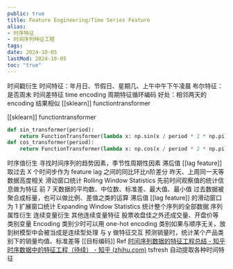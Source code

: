 ```yaml
---
public: true
title: Feature Engineering/Time Series Feature
alias:
- 时序特征
- 时间序列特征工程
tags:
date: 2024-10-05
lastMod: 2024-10-05
toc: "true"
---
```


时间戳衍生
时间特征：年月日、节假日、星期几、上午中午下午凌晨
布尔特征：是否周末
时间差特征
time encoding
周期特征循环编码
好处：相邻两天的 encoding 结果相似
[[sklearn]] functiontransformer

[[sklearn]] functiontransformer
```python
def sin_transformer(period):
    return FunctionTransformer(lambda x: np.sin(x / period * 2 * np.pi))
def cos_transformer(period):
    return FunctionTransformer(lambda x: np.cos(x / period * 2 * np.pi))
```
时序值衍生
寻找时间序列的趋势因素，季节性周期性因素
滞后值 [[lag feature]]
取过去 X 个时间步作为 feature
lag 之间的同比环比n阶差分
昨天、上周同一天等数据高度相关
滑动窗口统计 Rolling Window Statistics
先前时间观察值的统计信息做为特征
前 7 天数据的平均数、中位数、标准差、最大值、最小值
过去数据被聚合成标量，也可以做比例、差值之类的运算
滞后值 [[lag feature]]
 的滑动窗口为 1
扩展窗口统计 Expanding Window Statistics
统计整个序列的全部数据
序列属性衍生
连续变量衍生
其他连续变量特征
股票收盘佳之外还成交量、开盘价等
类别变量 Encoding
类别少时可以用 one-hot encoding
类别如果与顺序无关，放到树模型中会被当成是连续型处理
与 y 做特征交互
预测销量时，统计某个产品类别下的销量均值、标准差等
[[目标编码]]
Ref
[时间序列数据的特征工程总结 - 知乎](https://zhuanlan.zhihu.com/p/388551117)
[时序数据中的特征工程（待续） - 知乎 (zhihu.com)](https://zhuanlan.zhihu.com/p/466773545)
tsfresh 自动提取各种时间特征